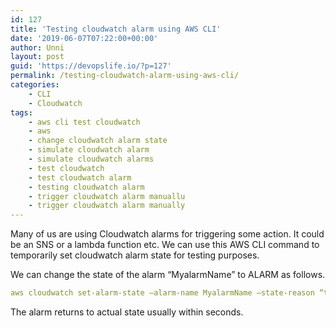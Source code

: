 ```yaml
---
id: 127
title: 'Testing cloudwatch alarm using AWS CLI'
date: '2019-06-07T07:22:00+00:00'
author: Unni
layout: post
guid: 'https://devopslife.io/?p=127'
permalink: /testing-cloudwatch-alarm-using-aws-cli/
categories:
    - CLI
    - Cloudwatch
tags:
    - aws cli test cloudwatch
    - aws
    - change cloudwatch alarm state
    - simulate cloudwatch alarm
    - simulate cloudwatch alarms
    - test cloudwatch
    - test cloudwatch alarm
    - testing cloudwatch alarm
    - trigger cloudwatch alarm manuallu
    - trigger cloudwatch alarm manually
---
```


Many of us are using Cloudwatch alarms for triggering some action. It could be an SNS or a lambda function etc. We can use this AWS CLI command to temporarily set cloudwatch alarm state for testing purposes.

We can change the state of the alarm “MyalarmName” to ALARM as follows.

```yml
aws cloudwatch set-alarm-state –alarm-name MyalarmName –state-reason “testing alarm” –state-value ALARM
```


The alarm returns to actual state usually within seconds.